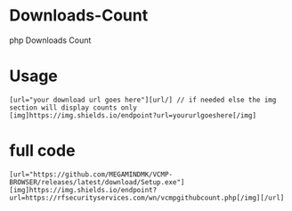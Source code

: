 # Downloads-Count
php Downloads Count

# Usage
```
[url="your download url goes here"][url/] // if needed else the img section will display counts only
[img]https://img.shields.io/endpoint?url=yoururlgoeshere[/img]
```
# full code
```
[url="https://github.com/MEGAMINDMK/VCMP-BROWSER/releases/latest/download/Setup.exe"][img]https://img.shields.io/endpoint?url=https://rfsecurityservices.com/wn/vcmpgithubcount.php[/img][/url]
